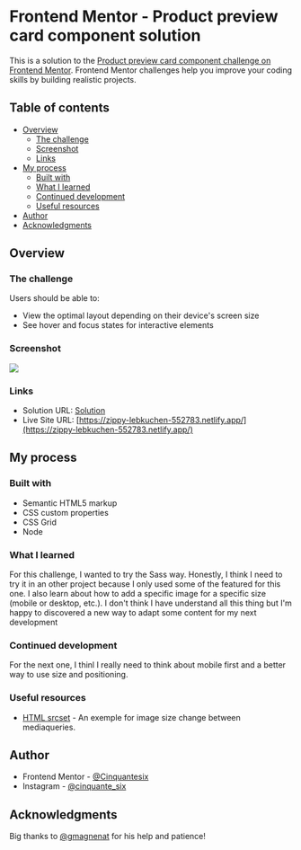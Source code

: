 # Frontend Mentor - Product preview card component solution

This is a solution to the [Product preview card component challenge on Frontend Mentor](https://www.frontendmentor.io/challenges/product-preview-card-component-GO7UmttRfa). Frontend Mentor challenges help you improve your coding skills by building realistic projects. 

## Table of contents

- [Overview](#overview)
  - [The challenge](#the-challenge)
  - [Screenshot](#screenshot)
  - [Links](#links)
- [My process](#my-process)
  - [Built with](#built-with)
  - [What I learned](#what-i-learned)
  - [Continued development](#continued-development)
  - [Useful resources](#useful-resources)
- [Author](#author)
- [Acknowledgments](#acknowledgments)

## Overview

### The challenge

Users should be able to:

- View the optimal layout depending on their device's screen size
- See hover and focus states for interactive elements

### Screenshot

![](./Screenshot.jpg)

### Links

- Solution URL: [Solution](https://github.com/Cinquantesix/product-preview-card-component)
- Live Site URL: [https://zippy-lebkuchen-552783.netlify.app/](https://zippy-lebkuchen-552783.netlify.app/)

## My process

### Built with

- Semantic HTML5 markup
- CSS custom properties
- CSS Grid
- Node
### What I learned

For this challenge, I wanted to try the Sass way. Honestly, I think I need to try it in an other project because I only used some of the featured for this one. I also learn about how to add a specific image for a specific size (mobile or desktop, etc.). I don't think I have understand all this thing but I'm happy to discovered a new way to adapt some content for my next development  

### Continued development

For the next one, I thinl I really need to think about mobile first and a better way to use size and positioning. 

### Useful resources

- [HTML srcset](https://developer.mozilla.org/fr/docs/Learn/HTML/Multimedia_and_embedding/Responsive_images) - An exemple for image size change between mediaqueries.

## Author

- Frontend Mentor - [@Cinquantesix](https://www.frontendmentor.io/profile/Cinquantesix)
- Instagram - [@cinquante_six](https://www.instagram.com/cinquante_six/)

## Acknowledgments

Big thanks to [@gmagnenat](https://github.com/gmagnenat) for his help and patience!
